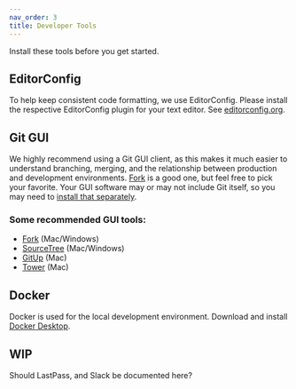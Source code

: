 ```yaml
---
nav_order: 3
title: Developer Tools
---
```

Install these tools before you get started.

## EditorConfig
To help keep consistent code formatting, we use EditorConfig. Please install the respective EditorConfig plugin for your text editor. See [editorconfig.org](https://editorconfig.org/).

## Git GUI
We highly recommend using a Git GUI client, as this makes it much easier to understand branching, merging, and the relationship between production and development environments. [Fork] is a good one, but feel free to pick your favorite. Your GUI software may or may not include Git itself, so you may need to [install that separately](https://git-scm.com/).

### Some recommended GUI tools:
* [Fork] (Mac/Windows)
* [SourceTree](https://www.sourcetreeapp.com/) (Mac/Windows)
* [GitUp](https://gitup.co/) (Mac)
* [Tower](https://www.git-tower.com/mac) (Mac)

[Fork]:https://git-fork.com/

## Docker
Docker is used for the local development environment. Download and install [Docker Desktop](https://www.docker.com/get-started).

## WIP
Should LastPass, and Slack be documented here?
